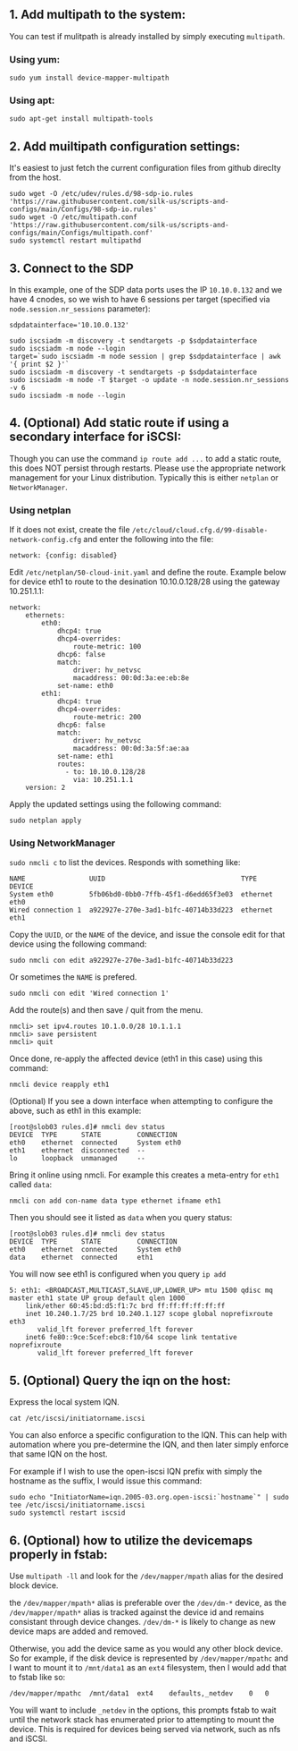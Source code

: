 ## 1. Add multipath to the system:
You can test if mulitpath is already installed by simply executing `multipath`.
### Using yum:
```
sudo yum install device-mapper-multipath
```
### Using apt:
```
sudo apt-get install multipath-tools
```

## 2. Add muiltipath configuration settings:
It's easiest to just fetch the current configuration files from github direclty from the host. 
```
sudo wget -O /etc/udev/rules.d/98-sdp-io.rules 'https://raw.githubusercontent.com/silk-us/scripts-and-configs/main/Configs/98-sdp-io.rules'  
sudo wget -O /etc/multipath.conf 'https://raw.githubusercontent.com/silk-us/scripts-and-configs/main/Configs/multipath.conf' 
sudo systemctl restart multipathd
```

## 3. Connect to the SDP 
In this example, one of the SDP data ports uses the IP `10.10.0.132` and we have 4 cnodes, so we wish to have 6 sessions per target (specified via `node.session.nr_sessions` parameter):

```
sdpdatainterface='10.10.0.132'

sudo iscsiadm -m discovery -t sendtargets -p $sdpdatainterface
sudo iscsiadm -m node --login
target=`sudo iscsiadm -m node session | grep $sdpdatainterface | awk  '{ print $2 }'`
sudo iscsiadm -m discovery -t sendtargets -p $sdpdatainterface
sudo iscsiadm -m node -T $target -o update -n node.session.nr_sessions -v 6
sudo iscsiadm -m node --login 
```

## 4. (Optional) Add static route if using a secondary interface for iSCSI:

Though you can use the command `ip route add ...` to add a static route, this does NOT persist through restarts. Please use the appropriate network management for your Linux distribution. Typically this is either `netplan` or `NetworkManager`.

### Using netplan
If it does not exist, create the file `/etc/cloud/cloud.cfg.d/99-disable-network-config.cfg` and enter the following into the file:
```
network: {config: disabled}
```

Edit `/etc/netplan/50-cloud-init.yaml` and define the route. 
Example below for device eth1 to route to the desination 10.10.0.128/28 using the gateway 10.251.1.1:
```
network:
    ethernets:
        eth0:
            dhcp4: true
            dhcp4-overrides:
                route-metric: 100
            dhcp6: false
            match:
                driver: hv_netvsc
                macaddress: 00:0d:3a:ee:eb:8e
            set-name: eth0
        eth1:
            dhcp4: true
            dhcp4-overrides:
                route-metric: 200
            dhcp6: false
            match:
                driver: hv_netvsc
                macaddress: 00:0d:3a:5f:ae:aa
            set-name: eth1
            routes:
              - to: 10.10.0.128/28
                via: 10.251.1.1
    version: 2
```

Apply the updated settings using the following command:
```
sudo netplan apply
```

### Using NetworkManager
`sudo nmcli c` to list the devices. Responds with something like:

```
NAME                UUID                                  TYPE      DEVICE 
System eth0         5fb06bd0-0bb0-7ffb-45f1-d6edd65f3e03  ethernet  eth0   
Wired connection 1  a922927e-270e-3ad1-b1fc-40714b33d223  ethernet  eth1 
```

Copy the `UUID`, or the `NAME` of the device, and issue the console edit for that device using the following command:
```
sudo nmcli con edit a922927e-270e-3ad1-b1fc-40714b33d223  
```
Or sometimes the `NAME` is prefered. 
```
sudo nmcli con edit 'Wired connection 1'
```

Add the route(s) and then save / quit from the menu. 
```
nmcli> set ipv4.routes 10.1.0.0/28 10.1.1.1
nmcli> save persistent
nmcli> quit
```

Once done, re-apply the affected device (eth1 in this case) using this command:

```
nmcli device reapply eth1
```

(Optional) If you see a down interface when attempting to configure the above, such as eth1 in this example:

```
[root@slob03 rules.d]# nmcli dev status
DEVICE  TYPE      STATE         CONNECTION
eth0    ethernet  connected     System eth0
eth1    ethernet  disconnected  --
lo      loopback  unmanaged     --
```

Bring it online using nmcli. For example this creates a meta-entry for `eth1` called `data`:

```
nmcli con add con-name data type ethernet ifname eth1
```
Then you should see it listed as `data` when you query status:
```
[root@slob03 rules.d]# nmcli dev status
DEVICE  TYPE      STATE         CONNECTION
eth0    ethernet  connected     System eth0
data    ethernet  connected     eth1
```

You will now see eth1 is configured when you query `ip add`

```
5: eth1: <BROADCAST,MULTICAST,SLAVE,UP,LOWER_UP> mtu 1500 qdisc mq master eth1 state UP group default qlen 1000
    link/ether 60:45:bd:d5:f1:7c brd ff:ff:ff:ff:ff:ff
    inet 10.240.1.7/25 brd 10.240.1.127 scope global noprefixroute eth3
       valid_lft forever preferred_lft forever
    inet6 fe80::9ce:5cef:ebc8:f10/64 scope link tentative noprefixroute
       valid_lft forever preferred_lft forever
```


## 5. (Optional) Query the iqn on the host:
Express the local system IQN. 
```
cat /etc/iscsi/initiatorname.iscsi
```

You can also enforce a specific configuration to the IQN. This can help with automation where you pre-determine the IQN, and then later simply enforce that same IQN on the host. 

For example if I wish to use the open-iscsi IQN prefix with simply the hostname as the suffix, I would issue this command:
```
sudo echo "InitiatorName=iqn.2005-03.org.open-iscsi:`hostname`" | sudo tee /etc/iscsi/initiatorname.iscsi
sudo systemctl restart iscsid
```

## 6. (Optional) how to utilize the devicemaps properly in fstab:

Use `multipath -ll` and look for the `/dev/mapper/mpath` alias for the desired block device. 

the `/dev/mapper/mpath*` alias is preferable over the `/dev/dm-*` device, as the `/dev/mapper/mpath*` alias is tracked against the device id and remains consistant through device changes. `/dev/dm-*` is likely to change as new device maps are added and removed. 

Otherwise, you add the device same as you would any other block device. So for example, if the disk device is represented by `/dev/mapper/mpathc` and I want to mount it to `/mnt/data1` as an `ext4` filesystem, then I would add that to fstab like so:

```
/dev/mapper/mpathc  /mnt/data1  ext4    defaults,_netdev    0   0
```

You will want to include `_netdev` in the options, this prompts fstab to wait until the network stack has enumerated prior to attempting to mount the device. This is required for devices being served via network, such as nfs and iSCSI. 